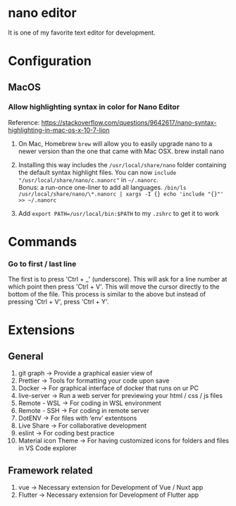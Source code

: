# nano editor

It is one of my favorite text editor for development.

# Configuration

## MacOS

### Allow highlighting syntax in color for Nano Editor

Reference: https://stackoverflow.com/questions/9642617/nano-syntax-highlighting-in-mac-os-x-10-7-lion

1. On Mac, Homebrew `brew` will allow you to easily upgrade nano to a newer version than the one that came with Mac OSX.
   brew install nano
2. Installing this way includes the `/usr/local/share/nano` folder containing the default syntax highlight files. You can now `include "/usr/local/share/nano/c.nanorc"` in `~/.nanorc`.  
   Bonus: a run-once one-liner to add all languages.
   `/bin/ls /usr/local/share/nano/\*.nanorc | xargs -I {} echo 'include "{}"' >> ~/.nanorc`

3. Add `export PATH=/usr/local/bin:$PATH` to my `.zshrc` to get it to work

# Commands

### Go to first / last line

The first is to press 'Ctrl + \_' (underscore). This will ask for a line number at which point then press 'Ctrl + V'. This will move the cursor directly to the bottom of the file. This process is similar to the above but instead of pressing 'Ctrl + V', press 'Ctrl + Y'.

# Extensions

## General

1. git graph → Provide a graphical easier view of
2. Prettier → Tools for formatting your code upon save
3. Docker → For graphical interface of docker that runs on ur PC
4. live-server → Run a web server for previewing your html / css / js files
5. Remote - WSL → For coding in WSL environment
6. Remote - SSH → For coding in remote server
7. DotENV → For files with ‘env’ extentsons
8. Live Share → For collaborative development
9. eslint → For coding best practice
10. Material icon Theme → For having customized icons for folders and files in VS Code explorer

## Framework related

1. vue → Necessary extension for Development of Vue / Nuxt app
2. Flutter → Necessary extension for Development of Flutter app

